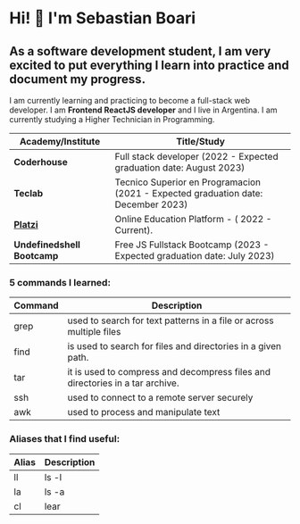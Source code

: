 # Hi! 👋 I'm Sebastian Boari
## As a software development student, I am very excited to put everything I learn into practice and document my progress.

I am currently learning and practicing to become a full-stack web developer. I am **Frontend ReactJS developer** and I live in Argentina. I am currently studying a Higher Technician in Programming.

| Academy/Institute       | Title/Study                                                |
| ---            |          --                                                       |
| **Coderhouse** | Full stack developer (2022 - Expected graduation date: August 2023)            | 
| **Teclab**     | Tecnico Superior en Programacion (2021 - Expected graduation date: December 2023)|
| [**Platzi**](https://platzi.com/p/luciosebastianboari)     | Online Education Platform - ( 2022 - Current).   |
| **Undefinedshell Bootcamp**| Free JS Fullstack Bootcamp (2023 - Expected graduation date: July 2023)      |


### 5 commands I learned:

| Command | Description                                                                     |
|---------|---------------------------------------------------------------------------------|
| grep    | used to search for text patterns in a file or across multiple files             |
| find    | is used to search for files and directories in a given path.                    |
| tar     | it is used to compress and decompress files and directories in a tar archive.   |
| ssh     |used to connect to a remote server securely                                      |
| awk     | used to process and manipulate text                                             |


### Aliases that I find useful:

| Alias                | Description                              |
|----------------------|------------------------------------------|
|ll                    | ls -l                                    |
|la                    | ls -a                                    |
|cl                    | lear                                     |



<!---
SebastianBoari/SebastianBoari is a ✨ special ✨ repository because its `README.md` (this file) appears on your GitHub profile.
You can click the Preview link to take a look at your changes.
--->
